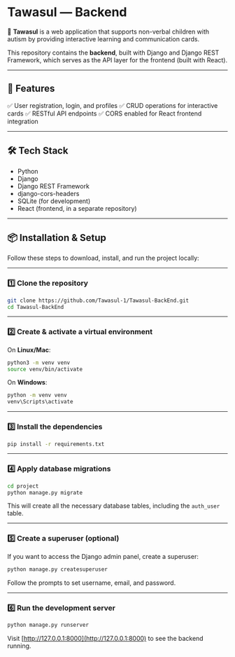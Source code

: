 # Tawasul — Backend

🎯 **Tawasul** is a web application that supports non-verbal children with autism by providing interactive learning and communication cards.

This repository contains the **backend**, built with Django and Django REST Framework, which serves as the API layer for the frontend (built with React).

---

## 🚀 Features

✅ User registration, login, and profiles
✅ CRUD operations for interactive cards
✅ RESTful API endpoints
✅ CORS enabled for React frontend integration

---

## 🛠️ Tech Stack

* Python
* Django
* Django REST Framework
* django-cors-headers
* SQLite (for development)
* React (frontend, in a separate repository)

---

## 📦 Installation & Setup

Follow these steps to download, install, and run the project locally:

---

### 1️⃣ Clone the repository

```bash
git clone https://github.com/Tawasul-1/Tawasul-BackEnd.git
cd Tawasul-BackEnd
```

---

### 2️⃣ Create & activate a virtual environment

On **Linux/Mac**:

```bash
python3 -m venv venv
source venv/bin/activate
```

On **Windows**:

```bash
python -m venv venv
venv\Scripts\activate
```

---

### 3️⃣ Install the dependencies

```bash
pip install -r requirements.txt
```

---

### 4️⃣ Apply database migrations

```bash
cd project
python manage.py migrate
```

This will create all the necessary database tables, including the `auth_user` table.

---

### 5️⃣ Create a superuser (optional)

If you want to access the Django admin panel, create a superuser:

```bash
python manage.py createsuperuser
```

Follow the prompts to set username, email, and password.

---

### 6️⃣ Run the development server

```bash
python manage.py runserver
```

Visit [http://127.0.0.1:8000](http://127.0.0.1:8000) to see the backend running.
